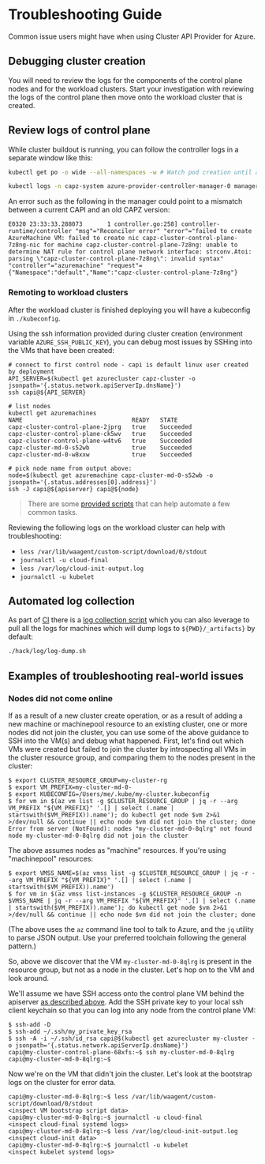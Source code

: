 # Troubleshooting Guide

Common issue users might have when using Cluster API Provider for Azure.

## Debugging cluster creation
You will need to review the logs for the components of the control plane nodes and for the workload clusters.  Start your investigation with reviewing the logs of the control plane then move onto the workload cluster that is created.

## Review logs of control plane
While cluster buildout is running, you can follow the controller logs in a separate window like this:

```bash
kubectl get po -o wide --all-namespaces -w # Watch pod creation until azure-provider-controller-manager-0 is available

kubectl logs -n capz-system azure-provider-controller-manager-0 manager -f # Follow the controller logs
```

An error such as the following in the manager could point to a mismatch between a current CAPI and an old CAPZ version:

```
E0320 23:33:33.288073       1 controller.go:258] controller-runtime/controller "msg"="Reconciler error" "error"="failed to create AzureMachine VM: failed to create nic capz-cluster-control-plane-7z8ng-nic for machine capz-cluster-control-plane-7z8ng: unable to determine NAT rule for control plane network interface: strconv.Atoi: parsing \"capz-cluster-control-plane-7z8ng\": invalid syntax"  "controller"="azuremachine" "request"={"Namespace":"default","Name":"capz-cluster-control-plane-7z8ng"}
```

### Remoting to workload clusters
After the workload cluster is finished deploying you will have a kubeconfig in `./kubeconfig`.

Using the ssh information provided during cluster creation (environment variable `AZURE_SSH_PUBLIC_KEY`), you can debug most issues by SSHing into the VMs that have been created:

```
# connect to first control node - capi is default linux user created by deployment
API_SERVER=$(kubectl get azurecluster capz-cluster -o jsonpath='{.status.network.apiServerIp.dnsName}')
ssh capi@${API_SERVER}

# list nodes
kubectl get azuremachines
NAME                               READY   STATE
capz-cluster-control-plane-2jprg   true    Succeeded
capz-cluster-control-plane-ck5wv   true    Succeeded
capz-cluster-control-plane-w4tv6   true    Succeeded
capz-cluster-md-0-s52wb            true    Succeeded
capz-cluster-md-0-w8xxw            true    Succeeded

# pick node name from output above:
node=$(kubectl get azuremachine capz-cluster-md-0-s52wb -o jsonpath='{.status.addresses[0].address}') 
ssh -J capi@${apiserver} capi@${node} 
```

> There are some [provided scripts](/hack/debugging/Readme.md) that can help automate a few common tasks.

Reviewing the following logs on the workload cluster can help with troubleshooting:

- `less /var/lib/waagent/custom-script/download/0/stdout`
- `journalctl -u cloud-final`
- `less /var/log/cloud-init-output.log`
- `journalctl -u kubelet`

## Automated log collection

As part of [CI](../scripts/ci-e2e.sh) there is a [log collection script](hack/../../hack/log/log-dump.sh) which you can also leverage to pull all the logs for machines which will dump logs to `${PWD}/_artifacts}` by default:

```bash
./hack/log/log-dump.sh
```
## Examples of troubleshooting real-world issues

### Nodes did not come online

If as a result of a new cluster create operation, or as a result of adding a new machine or machinepool resource to an existing cluster, one or more nodes did not join the cluster, you can use some of the above guidance to SSH into the VM(s) and debug what happened. First, let's find out which VMs were created but failed to join the cluster by introspecting all VMs in the cluster resource group, and comparing them to the nodes present in the cluster:

```
$ export CLUSTER_RESOURCE_GROUP=my-cluster-rg
$ export VM_PREFIX=my-cluster-md-0-
$ export KUBECONFIG=/Users/me/.kube/my-cluster.kubeconfig
$ for vm in $(az vm list -g $CLUSTER_RESOURCE_GROUP | jq -r --arg VM_PREFIX "${VM_PREFIX}" '.[] | select (.name | startswith($VM_PREFIX)).name'); do kubectl get node $vm 2>&1 >/dev/null && continue || echo node $vm did not join the cluster; done
Error from server (NotFound): nodes "my-cluster-md-0-8qlrg" not found
node my-cluster-md-0-8qlrg did not join the cluster
```

The above assumes nodes as "machine" resources. If you're using "machinepool" resources:

```
$ export VMSS_NAME=$(az vmss list -g $CLUSTER_RESOURCE_GROUP | jq -r --arg VM_PREFIX "${VM_PREFIX}" '.[] | select (.name | startswith($VM_PREFIX)).name')
$ for vm in $(az vmss list-instances -g $CLUSTER_RESOURCE_GROUP -n $VMSS_NAME | jq -r --arg VM_PREFIX "${VM_PREFIX}" '.[] | select (.name | startswith($VM_PREFIX)).name'); do kubectl get node $vm 2>&1 >/dev/null && continue || echo node $vm did not join the cluster; done
```

(The above uses the `az` command line tool to talk to Azure, and the `jq` utility to parse JSON output. Use your preferred toolchain following the general pattern.)

So, above we discover that the VM `my-cluster-md-0-8qlrg` is present in the resource group, but not as a node in the cluster. Let's hop on to the VM and look around.

We'll assume we have SSH access onto the control plane VM behind the apiserver [as described above](#Remoting-to-workload-clusters). Add the SSH private key to your local ssh client keychain so that you can log into any node from the control plane VM:

```
$ ssh-add -D
$ ssh-add ~/.ssh/my_private_key_rsa
$ ssh -A -i ~/.ssh/id_rsa capi@$(kubectl get azurecluster my-cluster -o jsonpath='{.status.network.apiServerIp.dnsName}')
capi@my-cluster-control-plane-68xfs:~$ ssh my-cluster-md-0-8qlrg
capi@my-cluster-md-0-8qlrg:~$
```

Now we're on the VM that didn't join the cluster. Let's look at the bootstrap logs on the cluster for error data.

```
capi@my-cluster-md-0-8qlrg:~$ less /var/lib/waagent/custom-script/download/0/stdout
<inspect VM bootstrap script data>
capi@my-cluster-md-0-8qlrg:~$ journalctl -u cloud-final
<inspect cloud-final systemd logs>
capi@my-cluster-md-0-8qlrg:~$ less /var/log/cloud-init-output.log
<inspect cloud-init data>
capi@my-cluster-md-0-8qlrg:~$ journalctl -u kubelet
<inspect kubelet systemd logs>
```
